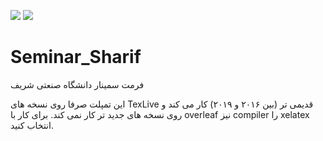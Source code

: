 ![](https://img.shields.io/github/license/pourmand1376/Seminar_Sharif)
![](https://img.shields.io/github/repo-size/pourmand1376/Seminar_Sharif)

# Seminar_Sharif
فرمت سمینار دانشگاه صنعتی شریف

این تمپلت صرفا روی نسخه های 
TexLive 
قدیمی تر 
(بین ۲۰۱۶ و ۲۰۱۹)
کار می کند و روی نسخه های جدید تر کار نمی کند. برای کار با 
overleaf 
نیز 
compiler 
را 
xelatex 
انتخاب کنید. 
